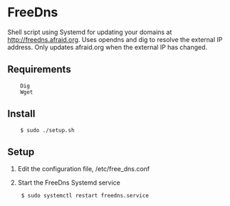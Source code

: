 # FreeDns

Shell script using Systemd for updating your domains at http://freedns.afraid.org. Uses opendns and dig to resolve the external IP address. Only updates afraid.org when the external IP has changed.

## Requirements
        Dig
        Wget

## Install
        $ sudo ./setup.sh

## Setup
1. Edit the configuration file, /etc/free_dns.conf

2. Start the FreeDns Systemd service

        $ sudo systemctl restart freedns.service
